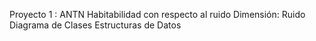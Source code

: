 Proyecto 1 : ANTN
    Habitabilidad con respecto al ruido
    Dimensión: Ruido
    Diagrama de Clases
    Estructuras de Datos
    
